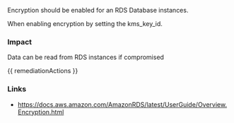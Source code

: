 
Encryption should be enabled for an RDS Database instances. 

When enabling encryption by setting the kms_key_id.

### Impact
Data can be read from RDS instances if compromised

<!-- DO NOT CHANGE -->
{{ remediationActions }}

### Links
- https://docs.aws.amazon.com/AmazonRDS/latest/UserGuide/Overview.Encryption.html


